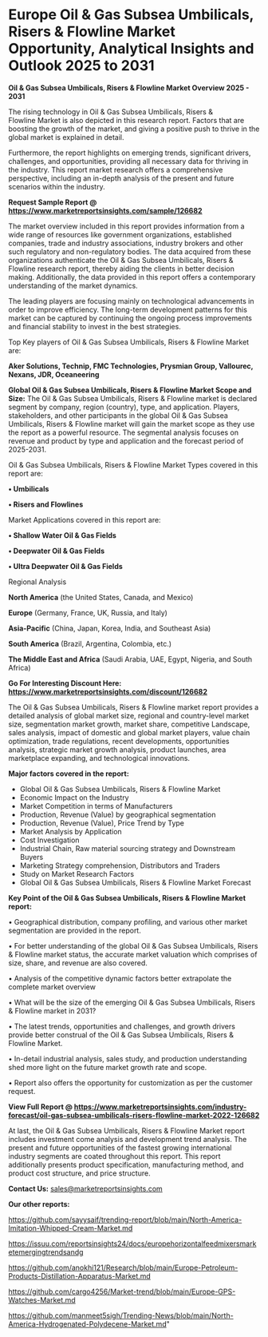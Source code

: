 # Europe Oil & Gas Subsea Umbilicals, Risers & Flowline Market Opportunity, Analytical Insights and Outlook 2025 to 2031

<Strong> Oil & Gas Subsea Umbilicals, Risers & Flowline Market Overview 2025 - 2031</strong>

The rising technology in Oil & Gas Subsea Umbilicals, Risers & Flowline Market is also depicted in this research report. Factors that are boosting the growth of the market, and giving a positive push to thrive in the global market is explained in detail.

Furthermore, the report highlights on emerging trends, significant drivers, challenges, and opportunities, providing all necessary data for thriving in the industry. This report market research offers a comprehensive perspective, including an in-depth analysis of the present and future scenarios within the industry.

<strong>Request Sample Report @ <a href=https://www.marketreportsinsights.com/sample/126682>https://www.marketreportsinsights.com/sample/126682</a></strong>

The market overview included in this report provides information from a wide range of resources like government organizations, established companies, trade and industry associations, industry brokers and other such regulatory and non-regulatory bodies. The data acquired from these organizations authenticate the Oil & Gas Subsea Umbilicals, Risers & Flowline research report, thereby aiding the clients in better decision making. Additionally, the data provided in this report offers a contemporary understanding of the market dynamics.

The leading players are focusing mainly on technological advancements in order to improve efficiency. The long-term development patterns for this market can be captured by continuing the ongoing process improvements and financial stability to invest in the best strategies.

Top Key players of Oil & Gas Subsea Umbilicals, Risers & Flowline Market are:

<strong>Aker Solutions, Technip, FMC Technologies, Prysmian Group, Vallourec, Nexans, JDR, Oceaneering</strong>

<strong><b>Global Oil & Gas Subsea Umbilicals, Risers & Flowline Market Scope and Size:</b></strong>
The Oil & Gas Subsea Umbilicals, Risers & Flowline market is declared segment by company, region (country), type, and application. Players, stakeholders, and other participants in the global Oil & Gas Subsea Umbilicals, Risers & Flowline market will gain the market scope as they use the report as a powerful resource. The segmental analysis focuses on revenue and product by type and application and the forecast period of 2025-2031.

Oil & Gas Subsea Umbilicals, Risers & Flowline Market Types covered in this report are:

<strong>• Umbilicals

• Risers and Flowlines</strong>

Market Applications covered in this report are:

<strong>• Shallow Water Oil & Gas Fields

• Deepwater Oil & Gas Fields

• Ultra Deepwater Oil & Gas Fields</strong> 

Regional Analysis

<strong>North America</strong> (the United States, Canada, and Mexico)

<strong>Europe</strong> (Germany, France, UK, Russia, and Italy)

<strong>Asia-Pacific</strong> (China, Japan, Korea, India, and Southeast Asia)

<strong>South America</strong> (Brazil, Argentina, Colombia, etc.)

<strong>The Middle East and Africa</strong> (Saudi Arabia, UAE, Egypt, Nigeria, and South Africa)

<strong>Go For Interesting Discount Here: <a href=https://www.marketreportsinsights.com/discount/126682>https://www.marketreportsinsights.com/discount/126682</a></strong>

The Oil & Gas Subsea Umbilicals, Risers & Flowline market report provides a detailed analysis of global market size, regional and country-level market size, segmentation market growth, market share, competitive Landscape, sales analysis, impact of domestic and global market players, value chain optimization, trade regulations, recent developments, opportunities analysis, strategic market growth analysis, product launches, area marketplace expanding, and technological innovations.

<strong><b>Major factors covered in the report:</b></strong>
<ul>
  <li>Global Oil & Gas Subsea Umbilicals, Risers & Flowline Market </li>
  <li>Economic Impact on the Industry</li>
  <li>Market Competition in terms of Manufacturers</li>
  <li>Production, Revenue (Value) by geographical segmentation</li>
  <li>Production, Revenue (Value), Price Trend by Type</li>
  <li>Market Analysis by Application</li>
  <li>Cost Investigation</li>
  <li>Industrial Chain, Raw material sourcing strategy and Downstream Buyers</li>
  <li>Marketing Strategy comprehension, Distributors and Traders</li>
  <li>Study on Market Research Factors</li>
  <li>Global Oil & Gas Subsea Umbilicals, Risers & Flowline Market Forecast</li>
</ul>

<strong><b>Key Point of the Oil & Gas Subsea Umbilicals, Risers & Flowline Market report:</b></strong>

• Geographical distribution, company profiling, and various other market segmentation are provided in the report.

• For better understanding of the global Oil & Gas Subsea Umbilicals, Risers & Flowline market status, the accurate market valuation which comprises of size, share, and revenue are also covered.

• Analysis of the competitive dynamic factors better extrapolate the complete market overview

• What will be the size of the emerging Oil & Gas Subsea Umbilicals, Risers & Flowline market in 2031?

• The latest trends, opportunities and challenges, and growth drivers provide better construal of the Oil & Gas Subsea Umbilicals, Risers & Flowline Market.

• In-detail industrial analysis, sales study, and production understanding shed more light on the future market growth rate and scope.

• Report also offers the opportunity for customization as per the customer request.

<strong><b>View Full Report @ <a href=https://www.marketreportsinsights.com/industry-forecast/oil-gas-subsea-umbilicals-risers-flowline-market-2022-126682>https://www.marketreportsinsights.com/industry-forecast/oil-gas-subsea-umbilicals-risers-flowline-market-2022-126682</a></b></strong>


At last, the Oil & Gas Subsea Umbilicals, Risers & Flowline Market report includes investment come analysis and development trend analysis. The present and future opportunities of the fastest growing international industry segments are coated throughout this report. This report additionally presents product specification, manufacturing method, and product cost structure, and price structure.

<strong>Contact Us:</strong>
sales@marketreportsinsights.com

<strong>Our other reports:</strong>

<a href=https://github.com/sayysaif/trending-report/blob/main/North-America-Imitation-Whipped-Cream-Market.md>https://github.com/sayysaif/trending-report/blob/main/North-America-Imitation-Whipped-Cream-Market.md</a>

<a href=https://issuu.com/reportsinsights24/docs/europehorizontalfeedmixersmarketemergingtrendsandg>https://issuu.com/reportsinsights24/docs/europehorizontalfeedmixersmarketemergingtrendsandg</a>

<a href=https://github.com/anokhi121/Research/blob/main/Europe-Petroleum-Products-Distillation-Apparatus-Market.md>https://github.com/anokhi121/Research/blob/main/Europe-Petroleum-Products-Distillation-Apparatus-Market.md</a>

<a href=https://github.com/cargo4256/Market-trend/blob/main/Europe-GPS-Watches-Market.md>https://github.com/cargo4256/Market-trend/blob/main/Europe-GPS-Watches-Market.md</a>

<a href=https://github.com/manmeet5sigh/Trending-News/blob/main/North-America-Hydrogenated-Polydecene-Market.md>https://github.com/manmeet5sigh/Trending-News/blob/main/North-America-Hydrogenated-Polydecene-Market.md</a>"
